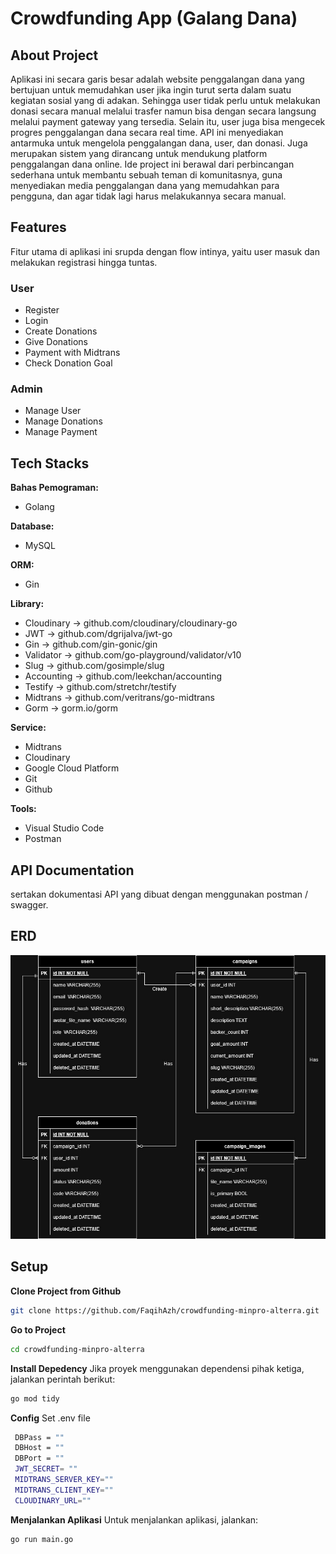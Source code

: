 # Crowdfunding App (Galang Dana)

## About Project

Aplikasi ini secara garis besar adalah website penggalangan dana yang bertujuan untuk memudahkan user jika ingin turut serta dalam suatu kegiatan sosial yang di adakan. Sehingga user tidak perlu untuk melakukan donasi secara manual melalui trasfer namun bisa dengan secara langsung melalui payment gateway yang tersedia. Selain itu, user juga bisa mengecek progres penggalangan dana secara real time. API ini menyediakan antarmuka untuk mengelola penggalangan dana, user, dan donasi. Juga merupakan sistem yang dirancang untuk mendukung platform penggalangan dana online. Ide project ini berawal dari perbincangan sederhana untuk membantu sebuah teman di komunitasnya, guna menyediakan media penggalangan dana yang memudahkan para pengguna, dan agar tidak lagi harus melakukannya secara manual.

## Features

Fitur utama di aplikasi ini srupda dengan flow intinya, yaitu user masuk dan melakukan registrasi hingga tuntas.

### User

- Register
- Login
- Create Donations
- Give Donations
- Payment with Midtrans
- Check Donation Goal

### Admin

- Manage User
- Manage Donations
- Manage Payment

## Tech Stacks

**Bahas Pemograman:**

- Golang

**Database:**

- MySQL

**ORM:**

- Gin

**Library:**

- Cloudinary -> github.com/cloudinary/cloudinary-go
- JWT -> github.com/dgrijalva/jwt-go
- Gin -> github.com/gin-gonic/gin
- Validator -> github.com/go-playground/validator/v10
- Slug -> github.com/gosimple/slug
- Accounting -> github.com/leekchan/accounting
- Testify -> github.com/stretchr/testify
- Midtrans -> github.com/veritrans/go-midtrans
- Gorm -> gorm.io/gorm

**Service:**

- Midtrans
- Cloudinary
- Google Cloud Platform
- Git
- Github

**Tools:**

- Visual Studio Code
- Postman

## API Documentation

sertakan dokumentasi API yang dibuat dengan menggunakan postman / swagger.

## ERD

![Crowdfunding ERD](./docs/Crowdfunding-Minpro-Alterra.jpg)

## Setup

**Clone Project from Github**

```bash
git clone https://github.com/FaqihAzh/crowdfunding-minpro-alterra.git
```

**Go to Project**

```bash
cd crowdfunding-minpro-alterra
```

**Install Depedency**
Jika proyek menggunakan dependensi pihak ketiga, jalankan perintah berikut:

```bash
go mod tidy
```

**Config**
Set .env file

```bash
 DBPass = ""
 DBHost = ""
 DBPort = ""
 JWT_SECRET= ""
 MIDTRANS_SERVER_KEY=""
 MIDTRANS_CLIENT_KEY=""
 CLOUDINARY_URL=""
```

**Menjalankan Aplikasi**
Untuk menjalankan aplikasi, jalankan:

```bash
go run main.go
```
